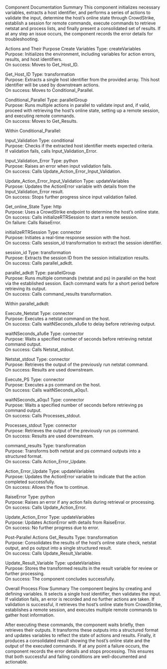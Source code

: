 Component Documentation
Summary
This component initializes necessary variables, extracts a host identifier, and performs a series of actions to validate the input, determine the host’s online state through CrowdStrike, establish a session for remote commands, execute commands to retrieve netstat and process lists, and finally present a consolidated set of results. If at any step an issue occurs, the component records the error details for troubleshooting.

Actions and Their Purpose
Create Variables
Type: createVariables  
Purpose: Initializes the environment, including variables for action errors, results, and host identifiers.  
On success: Moves to Get_Host_ID.

Get_Host_ID
Type: transformation  
Purpose: Extracts a single host identifier from the provided array. This host identifier will be used by downstream actions.  
On success: Moves to Conditional_Parallel.

Conditional_Parallel
Type: parallelGroup  
Purpose: Runs multiple actions in parallel to validate input and, if valid, proceed with retrieving the host’s online state, setting up a remote session, and executing remote commands.  
On success: Moves to Get_Results.

Within Conditional_Parallel:

Input_Validation
Type: conditional  
Purpose: Checks if the extracted host identifier meets expected criteria.  
If validation fails, calls Input_Validation_Error.

Input_Validation_Error
Type: python  
Purpose: Raises an error when input validation fails.  
On success: Calls Update_Action_Error_Input_Validation.

Update_Action_Error_Input_Validation
Type: updateVariables  
Purpose: Updates the ActionError variable with details from the Input_Validation_Error result.  
On success: Stops further progress since input validation failed.

Get_online_State
Type: http  
Purpose: Uses a CrowdStrike endpoint to determine the host’s online state.  
On success: Calls initializeRTRSession to start a remote session.  
On failure: Calls RaiseError.

initializeRTRSession
Type: connector  
Purpose: Initiates a real-time response session with the host.  
On success: Calls session_id transformation to extract the session identifier.

session_id
Type: transformation  
Purpose: Extracts the session ID from the session initialization results.  
On success: Calls parallel_adkdt.

parallel_adkdt
Type: parallelGroup  
Purpose: Runs multiple commands (netstat and ps) in parallel on the host via the established session. Each command waits for a short period before retrieving its output.  
On success: Calls command_results transformation.

Within parallel_adkdt:

Execute_Netstat
Type: connector  
Purpose: Executes a netstat command on the host.  
On success: Calls waitNSeconds_a1u6e to delay before retrieving output.

waitNSeconds_a1u6e
Type: connector  
Purpose: Waits a specified number of seconds before retrieving netstat command output.  
On success: Calls Netstat_stdout.

Netstat_stdout
Type: connector  
Purpose: Retrieves the output of the previously run netstat command.  
On success: Results are used downstream.

Execute_PS
Type: connector  
Purpose: Executes a ps command on the host.  
On success: Calls waitNSeconds_a0qu1.

waitNSeconds_a0qu1
Type: connector  
Purpose: Waits a specified number of seconds before retrieving ps command output.  
On success: Calls Processes_stdout.

Processes_stdout
Type: connector  
Purpose: Retrieves the output of the previously run ps command.  
On success: Results are used downstream.

command_results
Type: transformation  
Purpose: Transforms both netstat and ps command outputs into a structured format.  
On success: Calls Action_Error_Update.

Action_Error_Update
Type: updateVariables  
Purpose: Updates the ActionError variable to indicate that the action completed successfully.  
On success: Allows the flow to continue.

RaiseError
Type: python  
Purpose: Raises an error if any action fails during retrieval or processing.  
On success: Calls Update_Action_Error.

Update_Action_Error
Type: updateVariables  
Purpose: Updates ActionError with details from RaiseError.  
On success: No further progress due to error.

Post-Parallel Actions
Get_Results
Type: transformation  
Purpose: Consolidates the results of the host’s online state check, netstat output, and ps output into a single structured result.  
On success: Calls Update_Result_Variable.

Update_Result_Variable
Type: updateVariables  
Purpose: Stores the transformed results in the result variable for review or further processing.  
On success: The component concludes successfully.

Overall Process Flow Summary
The component begins by creating and defining variables. It selects a single host identifier, then validates the input. If validation fails, an error is recorded and no further actions are taken. If validation is successful, it retrieves the host’s online state from CrowdStrike, establishes a remote session, and executes multiple remote commands to gather host information.

After executing these commands, the component waits briefly, then retrieves their outputs. It transforms these outputs into a structured format and updates variables to reflect the state of actions and results. Finally, it produces a consolidated result showing the host’s online state and the output of the executed commands. If at any point a failure occurs, the component records the error details and stops processing. This ensures that both successful and failing conditions are well-documented and actionable.